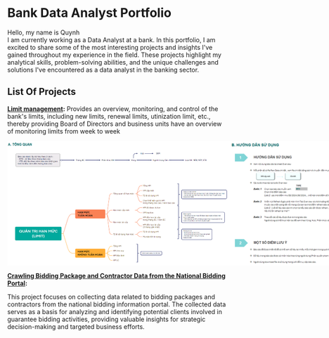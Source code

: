 # Bank Data Analyst Portfolio
Hello, my name is Quynh<br>
I am currently working as a Data Analyst at a bank. In this portfolio, I am excited to share some of the most interesting projects and insights I've gained throughout my experience in the field. These projects highlight my analytical skills, problem-solving abilities, and the unique challenges and solutions I've encountered as a data analyst in the banking sector.  
## List Of Projects
**[Limit management](https://github.com/quynhnguyenuet/Project-Banking-Data-Analyst-/tree/main/LIMIT%20DASHBOARD):**
Provides an overview, monitoring, and control of the bank's limits, including new limits, renewal limits, utinization limit, etc., thereby providing Board of Directors and business units have an overview of monitoring limits from week to week
<div style="display: flex; justify-content: space-between;">
    <img src="https://github.com/quynhnguyenuet/Project-Banking-Data-Analyst-/blob/main/LIMIT%20DASHBOARD/image/Tong%20quan.png" alt="Limit Management Overview" style="width: 150%;"/>
    <img src="https://github.com/quynhnguyenuet/Project-Banking-Data-Analyst-/blob/main/LIMIT%20DASHBOARD/image/Huong%20dan%20su%20dung.png" style="width: 150%;"/>
</div>

**[Crawling Bidding Package and Contractor Data from the National Bidding Portal](https://github.com/quynhnguyenuet/Project-Banking-Data-Analyst-/tree/main/Crawling%20data%20nha%20thau):**

This project focuses on collecting data related to bidding packages and contractors from the national bidding information portal. The collected data serves as a basis for analyzing and identifying potential clients involved in guarantee bidding activities, providing valuable insights for strategic decision-making and targeted business efforts.
